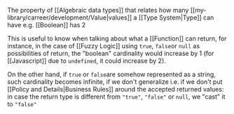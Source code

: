 The property of [[Algebraic data types]] that relates how many [[my-library/carreer/development/Value|values]] a [[Type System|Type]] can have e.g. [[Boolean]] has 2

This is useful to know when talking about what a [[Function]] can return, for instance, in the case of [[Fuzzy Logic]] using `true`, `false`or `null` as possibilities of return, the "boolean" cardinality would increase by 1 (for [[Javascript]] due to `undefined`, it could increase by 2).

On the other hand, if `true` or `false`are somehow represented as a string, such cardinality becomes infinite, if we don't generalize i.e. if we don't put [[Policy and Details|Business Rules]] around the accepted returned values: in case the return type is different from `"true"`, `"false"` or `null`, we "cast" it to `"false"`
